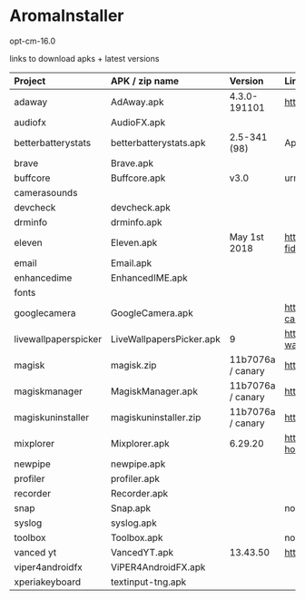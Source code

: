 # AromaInstaller

opt-cm-16.0


links to download apks + latest versions


| Project                 | APK / zip name              | Version               | Link
| :---------------------- | :-------------------------- | :-------------------- | :------------------------------------------------------------------------------------------------ |
| adaway                  | AdAway.apk                  | 4.3.0-191101          | https://androidfilehost.com/?w=files&flid=249276                                                  |
| audiofx                 | AudioFX.apk                 |                       |                                                                                                   |
| betterbatterystats      | betterbatterystats.apk      | 2.5-341 (98)          | AppCenter - install.appcenter.ms                                                                  |
| brave                   | Brave.apk                   |
| buffcore                | Buffcore.apk                | v3.0                  | urm                                                                                               |
| camerasounds            |                             |
| devcheck                | devcheck.apk                |
| drminfo                 | drminfo.apk                 |
| eleven                  | Eleven.apk                  | May 1st 2018          | https://androidfilehost.com/?fid=818070582850511218                                               |
| email                   | Email.apk                   |
| enhancedime             | EnhancedIME.apk             |
| fonts                   |                             |
| googlecamera            | GoogleCamera.apk            |                       | https://www.celsoazevedo.com/files/android/google-camera/                                         |
| livewallpaperspicker    | LiveWallpapersPicker.apk    | 9                     | https://www.apkmirror.com/apk/google-inc/live-wallpaper-picker/                                   |
| magisk                  | magisk.zip                  | 11b7076a / canary     | https://github.com/topjohnwu/magisk_files/tree/canary                                             |
| magiskmanager           | MagiskManager.apk           | 11b7076a / canary     | https://github.com/topjohnwu/magisk_files/tree/canary                                             |
| magiskuninstaller       | magiskuninstaller.zip       | 11b7076a / canary     | https://github.com/topjohnwu/magisk_files/tree/canary                                             |
| mixplorer               | Mixplorer.apk               | 6.29.20               | https://www.apkmirror.com/apk/pishrodevs/mixplorer-hootanparsa/                                   |
| newpipe                 | newpipe.apk                 |
| profiler                | profiler.apk                |
| recorder                | Recorder.apk                |
| snap                    | Snap.apk                    |                       | not sure?                                                                                         |
| syslog                  | syslog.apk                  |
| toolbox                 | Toolbox.apk                 |                       | not sure?                                                                                         |
| vanced  yt              | VancedYT.apk                | 13.43.50              | https://vanced.app/APKs?type=ROOT                                                                 |
| viper4androidfx         | ViPER4AndroidFX.apk         |
| xperiakeyboard          | textinput-tng.apk           |

